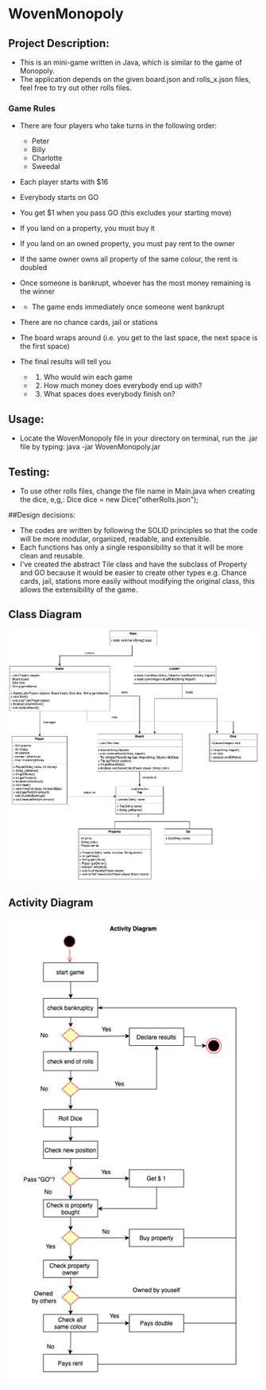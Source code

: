 # WovenMonopoly
 
## Project Description:
- This is an mini-game written in Java, which is similar to the game of Monopoly.
- The application depends on the given board.json and rolls_x.json files, feel free to try out other rolls files.

### Game Rules
* There are four players who take turns in the following order:
  * Peter
  * Billy
  * Charlotte
  * Sweedal
* Each player starts with $16
* Everybody starts on GO
* You get $1 when you pass GO (this excludes your starting move)
* If you land on a property, you must buy it
* If you land on an owned property, you must pay rent to the owner
* If the same owner owns all property of the same colour, the rent is doubled
* Once someone is bankrupt, whoever has the most money remaining is the winner
*  * The game ends immediately once someone went bankrupt
* There are no chance cards, jail or stations
* The board wraps around (i.e. you get to the last space, the next space is the first space)

* The final results will tell you 
	* 1. Who would win each game
	* 2. How much money does everybody end up with?
  	* 3. What spaces does everybody finish on?

## Usage:
- Locate the WovenMonopoly file in your directory on terminal, run the .jar file by typing: java -jar WovenMonopoly.jar

## Testing:
- To use other rolls files, change the file name in Main.java when creating the dice, e,g,: Dice dice = new Dice("otherRolls.json");

##Design decisions:
* The codes are written by following the SOLID principles so that the code will be more modular, organized, readable, and extensible.
* Each functions has only a single responsibility so that it will be more clean and reusable.
* I've created the abstract Tile class and have the subclass of Property and GO because it would be easier to create other types e.g. Chance cards, jail, stations more easily without modifying the original class, this allows the extensibility of the game.

## Class Diagram 
![Class Diagram](wovenMonopoly.png)

## Activity Diagram
![Activity Diagram](activityDiagram.png)
